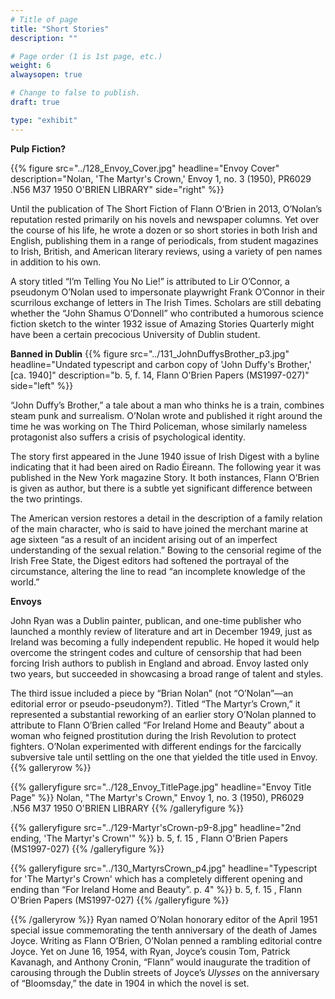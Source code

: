 ```yaml
---
# Title of page
title: "Short Stories"
description: ""

# Page order (1 is 1st page, etc.)
weight: 6
alwaysopen: true

# Change to false to publish.
draft: true

type: "exhibit"
---
```

**Pulp Fiction?**

{{% figure src="../128_Envoy_Cover.jpg"
           headline="Envoy Cover"
           description="Nolan, 'The Martyr's Crown,' Envoy 1, no. 3 (1950), PR6029 .N56 M37 1950 O'BRIEN LIBRARY" 
           side="right" %}}

Until the publication of The Short Fiction of Flann O’Brien in 2013, O’Nolan’s reputation rested primarily on his novels and newspaper columns. Yet over the course of his life, he wrote a dozen or so short stories in both Irish and English, publishing them in a range of periodicals, from student magazines to Irish, British, and American literary reviews, using a variety of pen names in addition to his own.

A story titled “I’m Telling You No Lie!” is attributed to Lir O’Connor, a pseudonym O’Nolan used to impersonate playwright Frank O’Connor in their scurrilous exchange of letters in The Irish Times. Scholars are still debating whether the “John Shamus O’Donnell” who contributed a humorous science fiction sketch to the winter 1932 issue of Amazing Stories Quarterly might have been a certain precocious University of Dublin student.

**Banned in Dublin**
{{% figure src="../131_JohnDuffysBrother_p3.jpg"
           headline="Undated typescript and carbon copy of 'John Duffy's Brother,' [ca. 1940]"
           description="b. 5, f. 14, Flann O'Brien Papers (MS1997-027)"
           side="left" %}}

“John Duffy’s Brother,” a tale about a man who thinks he is a train, combines steam punk and surrealism. O’Nolan wrote and published it right around the time he was working on The Third Policeman, whose similarly nameless protagonist also suffers a crisis of psychological identity.

The story first appeared in the June 1940 issue of Irish Digest with a byline indicating that it had been aired on Radio Éireann. The following year it was published in the New York magazine Story. It both instances, Flann O’Brien is given as author, but there is a subtle yet significant difference between the two printings.

The American version restores a detail in the description of a family relation of the main character, who is said to have joined the merchant marine at age sixteen “as a result of an incident arising out of an imperfect understanding of the sexual relation.” Bowing to the censorial regime of the Irish Free State, the Digest editors had softened the portrayal of the circumstance, altering the line to read “an incomplete knowledge of the world.”

**Envoys**

John Ryan was a Dublin painter, publican, and one-time publisher who launched a monthly review of literature and art in December 1949, just as Ireland was becoming a fully independent republic. He hoped it would help overcome the stringent codes and culture of censorship that had been forcing Irish authors to publish in England and abroad. Envoy lasted only two years, but succeeded in showcasing a broad range of talent and styles.

The third issue included a piece by “Brian Nolan” (not “O’Nolan”—an editorial error or pseudo-pseudonym?). Titled “The Martyr’s Crown,” it represented a substantial reworking of an earlier story O’Nolan planned to attribute to Flann O’Brien called “For Ireland Home and Beauty” about a woman who feigned prostitution during the Irish Revolution to protect fighters. O’Nolan experimented with different endings for the farcically subversive tale until settling on the one that yielded the title used in Envoy.
{{% galleryrow %}}

{{% galleryfigure src="../128_Envoy_TitlePage.jpg" headline="Envoy Title Page" %}}
Nolan, "The Martyr's Crown," Envoy 1, no. 3 (1950), PR6029 .N56 M37 1950 O'BRIEN LIBRARY
{{% /galleryfigure %}}

{{% galleryfigure src="../129-Martyr'sCrown-p9-8.jpg" headline="2nd ending, 'The Martyr's Crown'" %}}
b. 5, f. 15 , Flann O'Brien Papers (MS1997-027)
{{% /galleryfigure %}}

{{% galleryfigure src="../130_MartyrsCrown_p4.jpg" headline="Typescript for 'The Martyr's Crown' which has a completely different opening and ending than “For Ireland Home and Beauty”. p. 4" %}}
b. 5, f. 15 , Flann O'Brien Papers (MS1997-027)
{{% /galleryfigure %}}

{{% /galleryrow %}}
Ryan named O’Nolan honorary editor of the April 1951 special issue commemorating the tenth anniversary of the death of James Joyce. Writing as Flann O’Brien, O’Nolan penned a rambling editorial contre Joyce. Yet on June 16, 1954, with Ryan, Joyce’s cousin Tom, Patrick Kavanagh, and Anthony Cronin, “Flann” would inaugurate the tradition of carousing through the Dublin streets of Joyce’s *Ulysses* on the anniversary of “Bloomsday,” the date in 1904 in which the novel is set.
